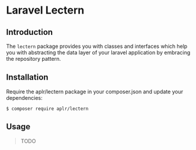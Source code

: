 # Laravel Lectern

## Introduction

The `lectern` package provides you with classes and interfaces which help you with abstracting the data layer of your laravel application by embracing the repository pattern.

## Installation

Require the aplr/lectern package in your composer.json and update your dependencies:

```shell
$ composer require aplr/lectern
```

## Usage

> TODO